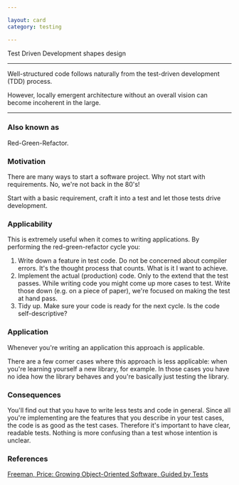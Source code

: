 ```yaml
---

layout: card
category: testing

---
```


Test Driven Development shapes design

---

Well-structured code follows naturally from the test-driven development (TDD) process.

However, locally emergent architecture without an overall vision can become
incoherent in the large.

---

### Also known as

Red-Green-Refactor.

### Motivation

There are many ways to start a software project. Why not start with requirements. No, we're not back in the 80's!

Start with a basic requirement, craft it into a test and let those tests drive development.

### Applicability

This is extremely useful when it comes to writing applications. By performing the red-green-refactor cycle you:

1. Write down a feature in test code. Do not be concerned about compiler errors. It's the thought process that counts. What is it I want to achieve.
2. Implement the actual (production) code. Only to the extend that the test passes. While writing code you might come up more cases to test. Write those down (e.g. on a piece of paper), we're focused on making the test at hand pass.
3. Tidy up. Make sure your code is ready for the next cycle. Is the code self-descriptive?


### Application

Whenever you're writing an application this approach is applicable.

There are a few corner cases where this approach is less applicable: when you're learning yourself a new library, for example. In those cases you have no idea how the library behaves and you're basically just testing the library.

### Consequences

You'll find out that you have to write less tests and code in general. Since all you're implementing are the features that you describe in your test cases, the code is as good as the test cases. Therefore it's important to have clear, readable tests. Nothing is more confusing than a test whose intention is unclear.

### References

[Freeman, Price: Growing Object-Oriented Software, Guided by Tests](http://www.amazon.com/Growing-Object-Oriented-Software-Guided-Tests/dp/0321503627/)
